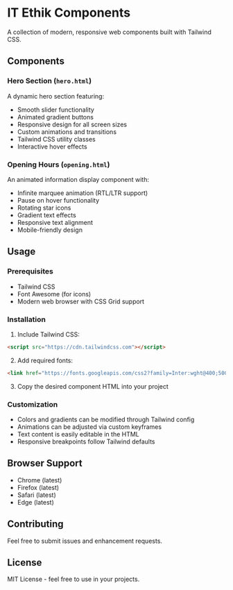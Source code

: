 # IT Ethik Components

A collection of modern, responsive web components built with Tailwind CSS.

## Components

### Hero Section (`hero.html`)
A dynamic hero section featuring:
- Smooth slider functionality
- Animated gradient buttons
- Responsive design for all screen sizes
- Custom animations and transitions
- Tailwind CSS utility classes
- Interactive hover effects

### Opening Hours (`opening.html`)
An animated information display component with:
- Infinite marquee animation (RTL/LTR support)
- Pause on hover functionality
- Rotating star icons
- Gradient text effects
- Responsive text alignment
- Mobile-friendly design

## Usage

### Prerequisites
- Tailwind CSS
- Font Awesome (for icons)
- Modern web browser with CSS Grid support

### Installation
1. Include Tailwind CSS:
```html
<script src="https://cdn.tailwindcss.com"></script>
```

2. Add required fonts:
```html
<link href="https://fonts.googleapis.com/css2?family=Inter:wght@400;500;600&family=Playfair+Display:ital,wght@0,600;1,600&family=Sora:wght@400;700&display=swap" rel="stylesheet">
```

3. Copy the desired component HTML into your project

### Customization
- Colors and gradients can be modified through Tailwind config
- Animations can be adjusted via custom keyframes
- Text content is easily editable in the HTML
- Responsive breakpoints follow Tailwind defaults

## Browser Support
- Chrome (latest)
- Firefox (latest)
- Safari (latest)
- Edge (latest)

## Contributing
Feel free to submit issues and enhancement requests.

## License
MIT License - feel free to use in your projects.
